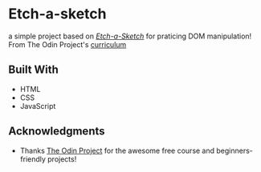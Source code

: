 # Etch-a-sketch

a simple project based on [*Etch-a-Sketch*](https://en.wikipedia.org/wiki/Etch_A_Sketch) for praticing DOM manipulation! From The Odin Project's [curriculum](https://www.theodinproject.com/)

## Built With

- HTML
- CSS
- JavaScript

## Acknowledgments

- Thanks [The Odin Project](https://www.theodinproject.com/) for the awesome free course and beginners-friendly projects!

